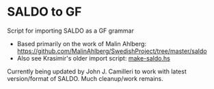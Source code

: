 # SALDO to GF

Script for importing SALDO as a GF grammar

- Based primarily on the work of Malin Ahlberg: <https://github.com/MalinAhlberg/SwedishProject/tree/master/saldo>
- Also see Krasimir's older import script: [make-saldo.hs](make-saldo.hs)

Currently being updated by John J. Camilleri to work with latest version/format of SALDO.
Much cleanup/work remains.
